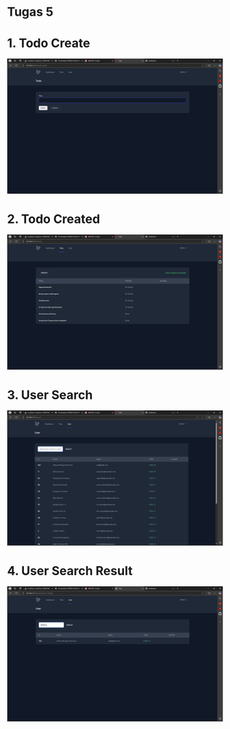 # Tugas 5

# 1. Todo Create
![alt text](screenshot/1.png)
# 2. Todo Created
![alt text](screenshot/2.png)
# 3. User Search
![alt text](screenshot/3.png)
# 4. User Search Result
![alt text](screenshot/4.png)